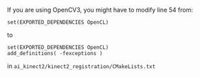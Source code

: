 If you are using OpenCV3, you might have to modify line 54 from:

```
set(EXPORTED_DEPENDENCIES OpenCL)
```
to
```
set(EXPORTED_DEPENDENCIES OpenCL)
add_definitions( -fexceptions )
```
in `ai_kinect2/kinect2_registration/CMakeLists.txt`
